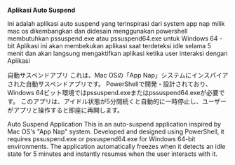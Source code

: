 <b>Aplikasi Auto Suspend</b> 

Ini adalah aplikasi auto suspend yang terinspirasi dari system app nap milik mac os
dikembangkan dan didesain menggunakan powershell 
membutuhkan pssuspend.exe atau pssuspend64.exe untuk Windows 64 -bit
Aplikasi ini akan membekukan aplikasi saat terdeteksi idle selama 5 menit dan akan langsung mengaktifkan
aplikasi ketika user interaksi dengan Aplikasi 

自動サスペンドアプリ これは、Mac OSの「App Nap」システムにインスパイアされた自動サスペンドアプリです。 
PowerShellで開発・設計されており、Windows 64ビット環境ではpssuspend.exeまたはpssuspend64.exeが必要です。 
このアプリは、アイドル状態が5分間続くと自動的に一時停止し、ユーザーがアプリと操作すると即座に再開します。

Auto Suspend Application This is an auto-suspend application inspired by Mac OS's "App Nap" system. Developed and designed using PowerShell, 
it requires pssuspend.exe or pssuspend64.exe for Windows 64-bit environments. 
The application automatically freezes when it detects an idle state for 5 minutes and instantly resumes when the user interacts with it.
